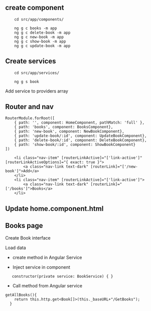 
## create component
```
    cd src/app/components/
   
    ng g c books -m app
    ng g c delete-book -m app
    ng g c new-book -m app
    ng g c show-book -m app
    ng g c update-book -m app
```

## Create services
```
    cd src/app/services/
   
    ng g s book
```
Add service to providers array


## Router and nav
```
RouterModule.forRoot([
    { path: '', component: HomeComponent, pathMatch: 'full' },
    { path: 'books', component: BooksComponent},
    { path: 'new-book', component: NewBookComponent},
    { path: 'update-book/:id', component: UpdateBookComponent},
    { path: 'delete-book/:id', component: DeleteBookComponent},
    { path: 'show-book/:id', component: ShowBookComponent}
])
```

```
    <li class="nav-item" [routerLinkActive]="['link-active']" [routerLinkActiveOptions]="{ exact: true }">
        <a class="nav-link text-dark" [routerLink]="['/new-book']">Add</a>
    </li>
    <li class="nav-item" [routerLinkActive]="['link-active']">
        <a class="nav-link text-dark" [routerLink]="['/books']">Books</a>
    </li>
```

## Update home.component.html



## Books page
Create Book interface

Load data
- create method in Angular Service

- Inject service in component
```
   constructor(private service: BookService) { }
```

- Call method from Angular service
```
getAllBooks(){
    return this.http.get<Book[]>(this._baseURL+"/GetBooks");
  }
```